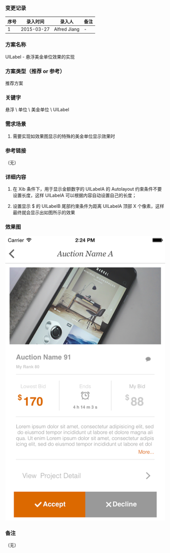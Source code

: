 ### 变更记录
| 序号 | 录入时间 | 录入人 | 备注 |
| -- | -- | -- | -- |
| 1 | 2015-03-27 | Alfred Jiang | - |

### 方案名称
UILabel - 悬浮美金单位效果的实现

### 方案类型（推荐 or 参考）
推荐方案

### 关键字
悬浮 \ 单位 \ 美金单位 \ UILabel

### 需求场景
1. 需要实现如效果图显示的特殊的美金单位显示效果时

### 参考链接
（无）

### 详细内容

1. 在 Xib 条件下，用于显示金额数字的 UILabelA 的 Autolayout 约束条件不要设置长度，这样 UILabelA 可以根据内容自动设置自己的长度；

2. 设置显示 $ 的 UILabelB 尾部约束条件为距离 UILabelA 顶部 X
个像素，这样最终就会显示出如图所示的效果

### 效果图
![sample_money](images/sample_money.png)

### 备注
（无）
